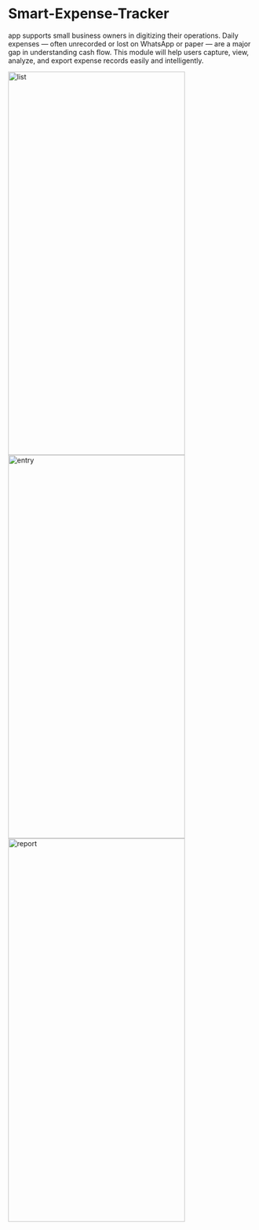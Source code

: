 # Smart-Expense-Tracker
app supports small business owners in digitizing their operations. Daily expenses — often unrecorded or lost on WhatsApp or paper — are a major gap in understanding cash flow. This module will help users capture, view, analyze, and export expense records easily and intelligently.

<img width="360" height="780" alt="list" src="https://github.com/user-attachments/assets/6f5fc261-1a49-404a-ae4f-bb181bb53c25" />
<br/>
<img width="360" height="780" alt="entry" src="https://github.com/user-attachments/assets/06d9e599-4223-4095-86ed-dbbb5d53f543" />
<br/>
<img width="360" height="780" alt="report" src="https://github.com/user-attachments/assets/e1ca724c-78b4-467c-ad39-8f64a602e43e" />
